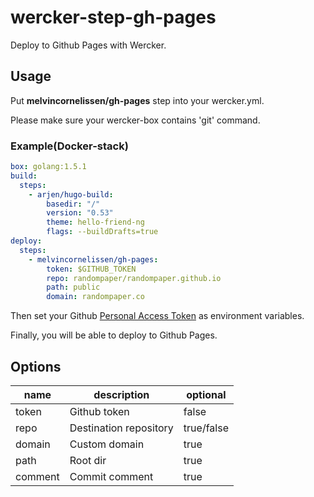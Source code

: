 # wercker-step-gh-pages

Deploy to Github Pages with Wercker.

## Usage

Put __melvincornelissen/gh-pages__ step into your wercker.yml.

Please make sure your wercker-box contains 'git' command.

### Example(Docker-stack)

```yaml
box: golang:1.5.1
build:
  steps:
    - arjen/hugo-build:
        basedir: "/"
        version: "0.53"
        theme: hello-friend-ng
        flags: --buildDrafts=true
deploy:
  steps:
    - melvincornelissen/gh-pages:
        token: $GITHUB_TOKEN
        repo: randompaper/randompaper.github.io
        path: public
        domain: randompaper.co
```

Then set your Github [Personal Access Token](https://github.com/settings/tokens)  as environment variables.

Finally, you will be able to deploy to Github Pages.

## Options

| name       | description             | optional   |
| ---------- | ----------------------  | ---------- |
| token      | Github token            | false      |
| repo       | Destination repository  | true/false |
| domain     | Custom domain           | true       |
| path       | Root dir                | true       |
| comment    | Commit comment          | true       |
